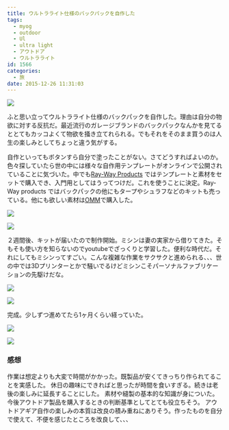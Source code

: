 ```yaml
---
title: ウルトラライト仕様のバックパックを自作した
tags:
  - myog
  - outdoor
  - Ul
  - ultra light
  - アウトドア
  - ウルトラライト
id: 1566
categories:
  - 旅
date: 2015-12-26 11:31:03
---
```


![](https://i.gyazo.com/eeee6e762709f00579f91078d8a5cadd.png)

ふと思い立ってウルトラライト仕様のバックパックを自作した。理由は自分の物欲に対する反抗だ。最近流行のガレージブランドのバックパックなんかを見てるととてもカッコよくて物欲を掻き立てれられる。でもそれをそのまま買うのは人生の楽しみとしてちょっと違う気がする。

自作といってもボタンすら自分で塗ったことがない。さてどうすればよいのか。 色々探していたら世の中には様々な自作用テンプレートがオンラインで公開されていることに気づいた。中でも[Ray-Way Products](http://www.rayjardine.com/ray-way/index.htm) ではテンプレートと素材をセットで購入でき、入門用としてはうってつけだ。これを使うことに決定。Ray-Way products ではバックパックの他にもタープやシュラフなどのキットも売っている。他にも欲しい素材は[OMM](http://magicwand.jp/)で購入した。

![](https://i.gyazo.com/c93087b2d39fa653f9af4c8cad9ea97f.png)

![](https://i.gyazo.com/a3dd7ba5048c5d5e3186c23cc01fec59.png)

２週間後、キットが届いたので制作開始。ミシンは妻の実家から借りてきた。そもそも使い方を知らないのでyoutubeでざっくりと学習した。便利な時代だ。それにしてもミシンってすごい。こんな複雑な作業をサクサクと進められる、、、世の中では3Dプリンターとかで騒いでるけどミシンこそパーソナルファブリケーションの先駆けだな。

![](https://gyazo.com/e700cb3195c2ca286db64ce98d12ed12.png)

![](https://i.gyazo.com/c62e856089346a8e0cef3fcf46fe38d4.png)

完成。少しずつ進めてたら1ヶ月くらい経っていた。

![](https://i.gyazo.com/2bc3f939cfdd10ef344f7a3446e01217.png)

![](https://i.gyazo.com/e7c30022031b97763fcc3bb8abf09725.jpg)

### 感想

作業は想定よりも大変で時間がかかった。既製品が安くてきっちり作られてることを実感した。
休日の趣味にできればと思ったが時間を食いすぎる。続きは老後の楽しみに延長することにした。
素材や縫製の基本的な知識が身についた。今後アウトドア製品を購入するときの判断基準としてとても役立ちそう。
アウトドアギア自作の楽しみの本質は改良の積み重ねにありそう。作ったものを自分で使えて、不便を感じたところを改良して、、、